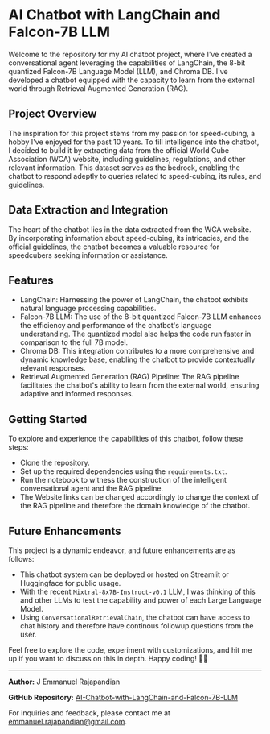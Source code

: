# AI Chatbot with LangChain and Falcon-7B LLM

Welcome to the repository for my AI chatbot project, where I've created a conversational agent leveraging the capabilities of LangChain, the 8-bit quantized Falcon-7B Language Model (LLM), and Chroma DB. I've developed a chatbot equipped with the capacity to learn from the external world through Retrieval Augmented Generation (RAG).

## Project Overview
The inspiration for this project stems from my passion for speed-cubing, a hobby I've enjoyed for the past 10 years. To fill intelligence into the chatbot, I decided to build it by extracting data from the official World Cube Association (WCA) website, including guidelines, regulations, and other relevant information. This dataset serves as the bedrock, enabling the chatbot to respond adeptly to queries related to speed-cubing, its rules, and guidelines.

## Data Extraction and Integration
The heart of the chatbot lies in the data extracted from the WCA website. By incorporating information about speed-cubing, its intricacies, and the official guidelines, the chatbot becomes a valuable resource for speedcubers seeking information or assistance.

## Features
* LangChain: Harnessing the power of LangChain, the chatbot exhibits natural language processing capabilities.
* Falcon-7B LLM: The use of the 8-bit quantized Falcon-7B LLM enhances the efficiency and performance of the chatbot's language understanding. The quantized model also helps the code run faster in comparison to the full 7B model.
* Chroma DB: This integration contributes to a more comprehensive and dynamic knowledge base, enabling the chatbot to provide contextually relevant responses.
* Retrieval Augmented Generation (RAG) Pipeline: The RAG pipeline facilitates the chatbot's ability to learn from the external world, ensuring adaptive and informed responses.

## Getting Started
To explore and experience the capabilities of this chatbot, follow these steps:

* Clone the repository.
* Set up the required dependencies using the `requirements.txt`.
* Run the notebook to witness the construction of the intelligent conversational agent and the RAG pipeline.
* The Website links can be changed accordingly to change the context of the RAG pipeline and therefore the domain knowledge of the chatbot.

## Future Enhancements
This project is a dynamic endeavor, and future enhancements are as follows:

* This chatbot system can be deployed or hosted on Streamlit or Huggingface for public usage.
* With the recent `Mixtral-8x7B-Instruct-v0.1` LLM, I was thinking of this and other LLMs to test the capability and power of each Large Language Model.
* Using `ConversationalRetrievalChain`, the chatbot can have access to chat history and therefore have continous followup questions from the user.

Feel free to explore the code, experiment with customizations, and hit me up if you want to discuss on this in depth.
Happy coding! 🤖✨

---

**Author:** J Emmanuel Rajapandian

**GitHub Repository:** [AI-Chatbot-with-LangChain-and-Falcon-7B-LLM]([https://github.com/4N1Z/hotel-coChat-Cohere](https://github.com/emmanuelrajapandian/AI-Chatbot-with-LangChain-and-Falcon-7B-LLM))  

For inquiries and feedback, please contact me at [emmanuel.rajapandian@gmail.com](mailto:emmanuel.rajapandian@gmail.com]).
